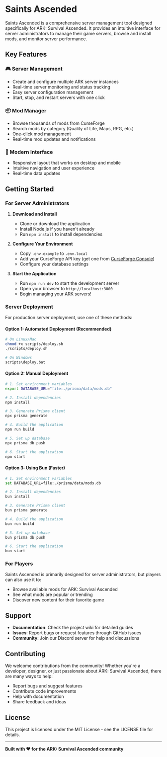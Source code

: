 # Saints Ascended

Saints Ascended is a comprehensive server management tool designed specifically for ARK: Survival Ascended. It provides an intuitive interface for server administrators to manage their game servers, browse and install mods, and monitor server performance.

## Key Features

### 🎮 Server Management
- Create and configure multiple ARK server instances
- Real-time server monitoring and status tracking
- Easy server configuration management
- Start, stop, and restart servers with one click

### 📦 Mod Manager
- Browse thousands of mods from CurseForge
- Search mods by category (Quality of Life, Maps, RPG, etc.)
- One-click mod management
- Real-time mod updates and notifications

### 🎨 Modern Interface
- Responsive layout that works on desktop and mobile
- Intuitive navigation and user experience
- Real-time data updates

## Getting Started

### For Server Administrators

1. **Download and Install**
   - Clone or download the application
   - Install Node.js if you haven't already
   - Run `npm install` to install dependencies

2. **Configure Your Environment**
   - Copy `.env.example` to `.env.local`
   - Add your CurseForge API key (get one from [CurseForge Console](https://console.curseforge.com))
   - Configure your database settings

3. **Start the Application**
   - Run `npm run dev` to start the development server
   - Open your browser to `http://localhost:3000`
   - Begin managing your ARK servers!

### Server Deployment

For production server deployment, use one of these methods:

#### **Option 1: Automated Deployment (Recommended)**
```bash
# On Linux/Mac
chmod +x scripts/deploy.sh
./scripts/deploy.sh

# On Windows
scripts\deploy.bat
```

#### **Option 2: Manual Deployment**
```bash
# 1. Set environment variables
export DATABASE_URL="file:./prisma/data/mods.db"

# 2. Install dependencies
npm install

# 3. Generate Prisma client
npx prisma generate

# 4. Build the application
npm run build

# 5. Set up database
npx prisma db push

# 6. Start the application
npm start
```

#### **Option 3: Using Bun (Faster)**
```bash
# 1. Set environment variables
set DATABASE_URL=file:./prisma/data/mods.db

# 2. Install dependencies
bun install

# 3. Generate Prisma client
bun prisma generate

# 4. Build the application
bun run build

# 5. Set up database
bun prisma db push

# 6. Start the application
bun start
```

### For Players

Saints Ascended is primarily designed for server administrators, but players can also use it to:
- Browse available mods for ARK: Survival Ascended
- See what mods are popular or trending
- Discover new content for their favorite game

## Support

- **Documentation**: Check the project wiki for detailed guides
- **Issues**: Report bugs or request features through GitHub issues
- **Community**: Join our Discord server for help and discussions

## Contributing

We welcome contributions from the community! Whether you're a developer, designer, or just passionate about ARK: Survival Ascended, there are many ways to help:

- Report bugs and suggest features
- Contribute code improvements
- Help with documentation
- Share feedback and ideas

## License

This project is licensed under the MIT License - see the LICENSE file for details.

---

**Built with ❤️ for the ARK: Survival Ascended community**